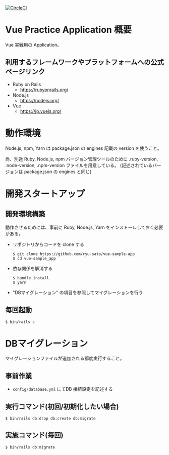 [![CircleCI](https://circleci.com/gh/ryu-sato/vue_practice_app/tree/master.svg?style=svg)](https://circleci.com/gh/ryu-sato/vue_practice_app/tree/master)

# Vue Practice Application 概要

Vue 実戦用の Application。

## 利用するフレームワークやプラットフォームへの公式ページリンク

- Ruby on Rails
    - https://rubyonrails.org/
- Node.js
    - https://nodejs.org/
- Vue
    - https://jp.vuejs.org/

# 動作環境

Node.js, npm, Yarn は package.json の engines 記載の version を使うこと。

尚、別途 Ruby, Node.js, npm バージョン管理ツールのために .ruby-version, .node-version, .npm-version ファイルを用意している。
(記述されているバージョンは package.json の engines と同じ)

# 開発スタートアップ

## 開発環境構築

動作させるためには、事前に Ruby, Node.js, Yarn をインストールしておく必要がある。

* リポジトリからコードを clone する
    ```shell
    $ git clone https://github.com/ryu-sato/vue-sample-app
    $ cd vue-sample_app
    ```
* 依存関係を解消する
    ```shell
    $ bundle install
    $ yarn
    ```
* "DBマイグレーション" の項目を参照してマイグレーションを行う

## 毎回起動

```
$ bin/rails s
```

# DBマイグレーション

マイグレーションファイルが追加される都度実行すること。

## 事前作業

- `config/database.yml` にてDB 接続設定を記述する

## 実行コマンド(初回/初期化したい場合)

```
$ bin/rails db:drop db:create db:migrate
```

## 実施コマンド(毎回)

```
$ bin/rails db:migrate
```

